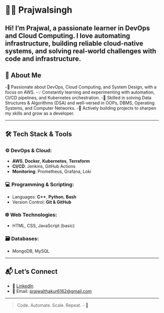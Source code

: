 # 👨‍💻 Prajwalsingh 
 Hi! I’m Prajwal, a passionate learner in DevOps and Cloud Computing.
 I love automating infrastructure, building reliable cloud-native systems, and solving real-world challenges with code and infrastructure.
---

## 🚀 About Me

-🔧 Passionate about DevOps, Cloud Computing, and System Design, with a focus on AWS.
-💡 Constantly learning and experimenting with automation, CI/CD pipelines, and Kubernetes orchestration.
-🧠 Skilled in solving Data Structures & Algorithms (DSA) and well-versed in OOPs, DBMS, Operating Systems, and Computer Networks.
-💬 Actively building projects to sharpen my skills and grow as a developer.

---

## 🛠️ Tech Stack & Tools

### ⚙️ DevOps & Cloud:
- **AWS**, **Docker**, **Kubernetes**, **Terraform**
- **CI/CD**: Jenkins, GitHub Actions
- **Monitoring**: Prometheus, Grafana, Loki

### 💻 Programming & Scripting:
- Languages: **C++**, **Python**, **Bash**
- Version Control: **Git & GitHub**

### 🌐 Web Technologies:
- HTML, CSS, JavaScript (basic)

### 🗃️ Databases:
- MongoDB, MySQL
  
---

## 📬 Let’s Connect

- 🔗 [LinkedIn](https://www.linkedin.com/in/prajwalsingh-thakur-26b011263/)
- 📧 Email: prajwalthakur6162@gmail.com
  
---

> Code. Automate. Scale. Repeat. - 🚀

